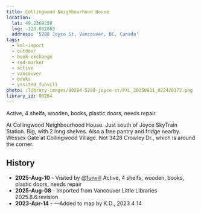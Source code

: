 ```yaml
---
title: Collingwood Neighbourhood House
location:
  lat: 49.2369256
  lng: -123.032883
  address: '5288 Joyce St, Vancouver, BC, Canada'
tags:
  - kml-import
  - outdoor
  - book-exchange
  - red-marker
  - active
  - vancouver
  - books
  - visited_funvill   
photo: /library-images/00284-5288-joyce-st/PXL_20250811_022420172.png
library_id: 00284
---
```


Active, 4 shelfs, wooden, books, plastic doors, needs repair

At Collingwood Neighbourhood House. Just south of Joyce SkyTrain Station. Big, with 2 long shelves. Also a free pantry and fridge nearby. Wessex Gate at Collingwood Village. Not 3428 Crowley Dr., which is around the corner.

## History

- **2025-Aug-10** - Visited by [@funvill](https://blog.abluestar.com) Active, 4 shelfs, wooden, books, plastic doors, needs repair
- **2025-Aug-08** - Imported from Vancouver Little Libraries 2025.8.6.revision
- **2023-Apr-14** - —Added to map by K.D., 2023 4 14

